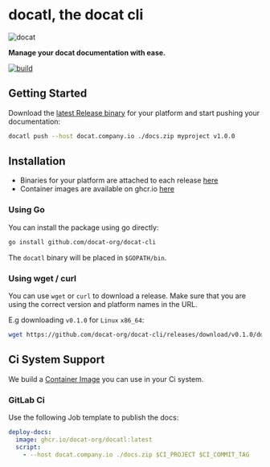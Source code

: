 # docatl, the docat cli

![docat](https://github.com/randombenj/docat/raw/master/doc/assets/docat-teaser.png)

**Manage your docat documentation with ease.**

[![build](https://github.com/docat-org/docat-cli/workflows/Ci/badge.svg)](https://github.com/docat-org/docat-cli/actions)

## Getting Started

Download the [latest Release binary](https://github.com/docat-org/docat-cli/releases/latest) for your platform
and start pushing your documentation:

```sh
docatl push --host docat.company.io ./docs.zip myproject v1.0.0
```

## Installation

* Binaries for your platform are attached to each release [here](https://github.com/docat-org/docat-cli/releases)
* Container images are available on ghcr.io [here](https://github.com/docat-org/docat-cli/pkgs/container/docatl)

### Using Go

You can install the package using go directly:

```sh
go install github.com/docat-org/docat-cli
```

The `docatl` binary will be placed in `$GOPATH/bin`.

### Using wget / curl

You can use `wget` or `curl` to download a release.
Make sure that you are using the correct version and platform names in the URL.

E.g downloading `v0.1.0` for `Linux` `x86_64`:
```sh
wget https://github.com/docat-org/docat-cli/releases/download/v0.1.0/docatl_0.1.0_Linux_x86_64
```

## Ci System Support

We build a [Container Image](https://github.com/docat-org/docat-cli/pkgs/container/docatl) you can use
in your Ci system.

### GitLab Ci

Use the following Job template to publish the docs:

```yaml
deploy-docs:
  image: ghcr.io/docat-org/docatl:latest
  script:
    - --host docat.company.io ./docs.zip $CI_PROJECT $CI_COMMIT_TAG
```